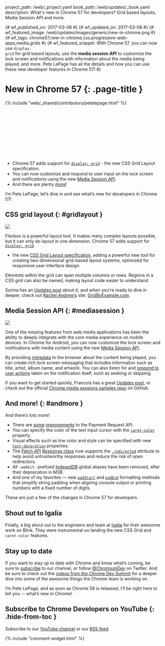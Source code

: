 project_path: /web/_project.yaml
book_path: /web/updates/_book.yaml
description: What's new in Chrome 57 for developers? Grid based layouts, Media Session API and more.

{# wf_published_on: 2017-03-08 #}
{# wf_updated_on: 2017-03-08 #}
{# wf_featured_image: /web/updates/images/generic/new-in-chrome.png #}
{# wf_tags: chrome57,new-in-chrome,css,progressive-web-apps,media,grids #}
{# wf_featured_snippet: With Chrome 57, you can now use <code>display: grid</code> for grid based layouts, use the <b>media session API</b> to customize the lock screen and notifications with information about the media being played, and more. Pete LePage has all the details and how you can use these new developer features in Chrome 57! #}

# New in Chrome 57 {: .page-title }

{% include "web/_shared/contributors/petelepage.html" %}

<div class="clearfix"></div>

<div class="video-wrapper">
  <iframe class="devsite-embedded-youtube-video" data-video-id="57Scec2XPd0"
          data-autohide="1" data-showinfo="0" frameborder="0" allowfullscreen>
  </iframe>
</div>


* Chrome 57 adds support for [`display: grid`](#gridlayout) - the new 
  CSS Grid Layout specification.
* You can now customize and respond to user input on the lock screen and
  notifications using the new [Media Session API](#mediasession).
* And there are plenty [more](#andmore)!

<div class="clearfix"></div>

I’m Pete LePage, let’s dive in and see what’s new for developers in Chrome 57! 

<div class="clearfix"></div>

## CSS grid layout {: #gridlayout }

<img src="/web/updates/images/2017/03/nic57/grid-layout.png" class="attempt-right">

Flexbox is a powerful layout tool. It makes many complex layouts possible,
but it can only do layout in one dimension. Chrome 57 adds support for
[`display: grid`](https://developer.mozilla.org/en-US/docs/Learn/CSS/CSS_layout/Grids)
- the new [CSS Grid Layout specification](https://www.w3.org/TR/css3-grid-layout/),
adding a powerful new tool for creating two-dimensional grid-based layout
systems, optimized for responsive user interface design.

Elements within the grid can span multiple columns or rows. Regions in a
CSS grid can also be named, making layout code easier to understand. 

<div class="clearfix"></div>

Surma has an [Updates post](/web/updates/2017/01/css-grid) about it, and
when you’re ready to dive in deeper, check out
[Rachel Andrew’s](https://twitter.com/rachelandrew) site:
[GridByExample.com](http://gridbyexample.com/).

## Media Session API {: #mediasession }

<img src="/web/updates/images/2017/02/with-media-session.png" class="attempt-left">

One of the missing features from web media applications has been the
ability to deeply integrate with the core media experience on mobile devices.
In Chrome for Android, you can now customize the lock screen and notifications
with media content using the new [Media Session API](https://wicg.github.io/mediasession/).

By providing [metadata](/web/updates/2017/02/media-session#set_metadata) to the
browser about the content being played, you can create rich lock screen
messaging that includes information such as title, artist, album name, and
artwork. You can also listen for and
[respond to user actions](/web/updates/2017/02/media-session#previous_track_next_track)
taken on the notification itself, such as seeking or skipping.

If you want to get started quickly, Francois has a great
[Updates post](/web/updates/2017/02/media-session), or check out the official
[Chrome media sessions samples repo](https://googlechrome.github.io/samples/media-session/)
on GitHub. 


## And more! {: #andmore }

And there’s lots more!

* There are [some](/web/updates/2017/01/payment-request-updates)
  [improvements](/web/updates/2017/01/payment-request-updates#paymentmethoddata_supports_basic-card)
  to the Payment Request API.
* You can specify the color of the text input cursor with the
  [`caret-color`](https://www.chromestatus.com/feature/5720917787279360)
  property.
* Visual effects such as line color and style can be specified with new 
  [`text-decoration`](https://developer.mozilla.org/en-US/docs/Web/CSS/text-decoration)
  properties.
* The [Fetch API](https://developer.mozilla.org/en-US/docs/Web/API/Fetch_API)
  [Response class](https://developer.mozilla.org/en-US/docs/Web/API/Response)
  now supports the
  [`.redirected`](https://developer.mozilla.org/en-US/docs/Web/API/Response/redirected)
  attribute to help avoid untrustworthy responses and reduce the risk of open
  redirectors. 
* All `-webkit-` prefixed [IndexedDB](https://developer.mozilla.org/en-US/docs/Web/API/IndexedDB_API)
  global aliases have been removed, after
  their deprecation in M38. 
* And one of my favorites &mdash; new
  [`padStart`](https://developer.mozilla.org/en-US/docs/Web/JavaScript/Reference/Global_Objects/String/padStart)
  and 
  [`padEnd`](https://developer.mozilla.org/en-US/docs/Web/JavaScript/Reference/Global_Objects/String/padEnd)
  formatting methods that simplify string padding when aligning console output
  or printing numbers with a fixed number of digits.

These are just a few of the changes in Chrome 57 for developers. 

## Shout out to Igalia

Finally, a big shout out to the engineers and team at 
[Igalia](https://www.igalia.com/) for their awesome work on Blink. They
were instrumental on landing the new CSS Grid and `caret-color` features.

## Stay up to date

If you want to stay up to date with Chrome and know what’s coming, be sure to
[subscribe](https://goo.gl/6FP1a5) to our channel, or follow 
[@ChromiumDev](//twitter.com/chromiumdev) on Twitter. And be sure to check out the
[videos from the Chrome Dev Summit](https://www.youtube.com/playlist?list=PLNYkxOF6rcIBTs2KPy1E6tIYaWoFcG3uj)
for a deeper dive into some of the awesome things the Chrome team is working on.

I’m Pete LePage, and as soon as Chrome 58 is released, I’ll be right here
to tell you -- what’s new in Chrome!

## Subscribe to Chrome Developers on YouTube {: .hide-from-toc }
Subscribe to our [YouTube channel](https://goo.gl/6FP1a5) or our 
[RSS feed](/web/shows/rss.xml)

{% include "comment-widget.html" %}

